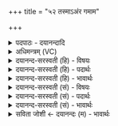 +++
title = "५२ तस्माऽअंर गमाम"

+++
<details><summary>पदपाठः - दयानन्दादि</summary>

तस्मै॑। अर॑म्। ग॒मा॒म॒। वः॒। यस्य॑। क्षया॑य। जिन्व॑थ। आपः॑। ज॒नय॑थ। च॒। नः॒। ५२।
</details>

<details><summary>अधिमन्त्रम् (VC)</summary>

- आपो देवताः
- सिन्धुद्वीप ऋषिः
- गायत्री
- षड्जः
</details>

<details><summary>दयानन्द-सरस्वती (हि) - विषयः</summary>

फिर उक्त विषय का उपदेश अगले मन्त्र में किया है ॥
</details>

<details><summary>दयानन्द-सरस्वती (हि) - पदार्थः</summary>

पदार्थान्वयभाषाः -  हे (आपः) जलों के समान शान्त स्वभाव से वर्त्तमान स्त्रियो ! तुम लोग (नः) हम लोगों के (क्षयाय) निवासस्थान के लिये (जिन्वथ) तृप्त (च) और (जनयथ) अच्छे सन्तान उत्पन्न करो उन (वः) तुम लोगों को हम लोग (अरम्) सामर्थ्य के साथ (गमाम) प्राप्त होवें। (यस्य) जिस धर्मयुक्त व्यवहार की प्रतिज्ञा करो, उसका पालन करनेवाली होओ और उसी का पालन करनेवाले हम लोग भी होवें ॥५२ ॥
</details>

<details><summary>दयानन्द-सरस्वती (हि) - भावार्थः</summary>

भावार्थभाषाः -  जिस पुरुष की जो स्त्री वा जिस स्त्री का जो पुरुष हो, वे आपस में किसी का अनिष्ट-चिन्तन कदापि न करें। ऐसे ही सुख और सन्तानों से शोभायमान हो के धर्म्म से घर के कार्य्य करें ॥५२ ॥
</details>

<details><summary>दयानन्द-सरस्वती (सं) - विषयः</summary>

पुनस्तमेव विषयमाह ॥
</details>

<details><summary>दयानन्द-सरस्वती (सं) - पदार्थः</summary>

पदार्थान्वयभाषाः -  हे आपः ! जलवद्वर्त्तमाना या यूयं नः क्षयाय जिन्वथ च ता वो युष्मान् वयमरं गमाम यस्य प्रतिज्ञातस्य धर्म्यव्यवहारस्य पालिका भवत तस्यैव वयमपि भवेम ॥५२ ॥
</details>

<details><summary>दयानन्द-सरस्वती (सं) - भावार्थः</summary>

भावार्थभाषाः -  पुरुषो यस्याः स्त्रियः पतिर्यस्य या स्त्री पत्नी भवेत् स सा च परस्परस्यानिष्टं कदापि न कुर्य्यात्। एवं सुखसन्तानैरलंकृतौ भूत्वा धर्मेण गृहकृत्यानि कुर्य्याताम् ॥५२ ॥
</details>

<details><summary>सविता जोशी ← दयानन्दः (म) - भावार्थः</summary>

भावार्थभाषाः -  पुरुष व स्त्री यांनी आपापसात एकमेकांचे अनिष्ट चिंतन कधीही करू नये. त्यांनी संतानयुक्त बनून धार्मिक बनावे व घरातील कार्य योग्यरीत्या पार पाडून सुखी व्हावे.
</details>